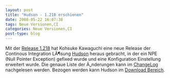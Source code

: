 ```yaml
---
layout: post
title: "Hudson - 1.218 erschienen"
date: 2008-05-22 16:07:38
tags: Neue Versionen,CI
categories: Neue Versionen,CI
post-type: blog
---
```

Mit der <a href="https://hudson.dev.java.net/"  title="Hudson Homepage">Release 1.218</a> hat Kohsuke Kawaguchi eine neue Release der Continous Integration LÃ¶sung <a href="https://hudson.dev.java.net/"  title="Hudson">Hudson</a> heraus gebracht, in der ein NPE (Null Pointer Exception) gefixed wurde und eine Konfiguration Einstellung erweitert wurde. Die genaue Liste der Ã„nderungen kann im <a href="https://hudson.dev.java.net/changelog.html"  title="ChangeLog">ChangeLog </a>nachgelesen werden. Bezogen werden kann Hudson im <a href="https://hudson.dev.java.net/servlets/ProjectDocumentList?folderID=2761&expandFolder=2761&folderID=0"  title="Download Bereich">Download Bereich</a>.